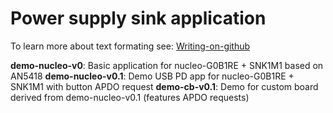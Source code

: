 # Power supply sink application
To learn more about text formating see: [Writing-on-github](https://docs.github.com/en/get-started/writing-on-github/getting-started-with-writing-and-formatting-on-github/basic-writing-and-formatting-syntax)


**demo-nucleo-v0**: Basic application for nucleo-G0B1RE + SNK1M1 based on AN5418
**demo-nucleo-v0.1**: Demo USB PD app for nucleo-G0B1RE + SNK1M1 with button APDO request
**demo-cb-v0.1**: Demo for custom board derived from demo-nucleo-v0.1 (features APDO requests)